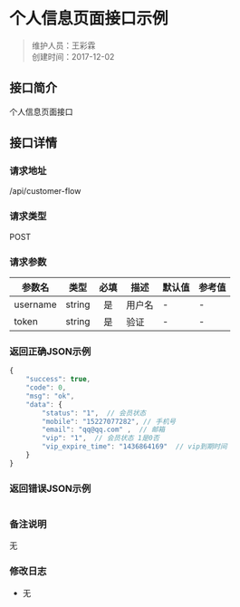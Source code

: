 # 个人信息页面接口示例
>维护人员：王彩霖  
>创建时间：2017-12-02

## 接口简介
个人信息页面接口  

## 接口详情

### 请求地址
/api/customer-flow

### 请求类型
POST

### 请求参数
| 参数名 | 类型 | 必填 | 描述 | 默认值 | 参考值 |
| --- | :---: | :---: | --- | --- | --- |
| username | string | 是 | 用户名 | - | - |
| token | string | 是 | 验证 | - | - |

### 返回正确JSON示例
```javascript
{
    "success": true,
    "code": 0,
    "msg": "ok",
    "data": {
        "status": "1",  // 会员状态
        "mobile": "15227077282", // 手机号
        "email": "qq@qq.com" ,  // 邮箱
        "vip": "1",  // 会员状态 1是0否
        "vip_expire_time": "1436864169"  // vip到期时间
    }
}
```
### 返回错误JSON示例
```javascript

```

### 备注说明
无

### 修改日志
- 无
